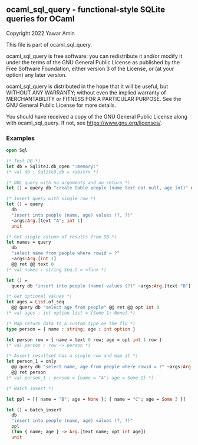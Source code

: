 ## ocaml_sql_query - functional-style SQLite queries for OCaml

Copyright 2022 Yawar Amin

This file is part of ocaml_sql_query.

ocaml_sql_query is free software: you can redistribute it and/or modify it under
the terms of the GNU General Public License as published by the Free Software
Foundation, either version 3 of the License, or (at your option) any later
version.

ocaml_sql_query is distributed in the hope that it will be useful, but WITHOUT
ANY WARRANTY; without even the implied warranty of MERCHANTABILITY or FITNESS
FOR A PARTICULAR PURPOSE. See the GNU General Public License for more details.

You should have received a copy of the GNU General Public License along with
ocaml_sql_query. If not, see <https://www.gnu.org/licenses/>.

### Examples

```ocaml
open Sql

(* Test DB *)
let db = Sqlite3.db_open ":memory:"
(* val db : Sqlite3.db = <abstr> *)

(* DDL query with no arguments and no return *)
let () = query db "create table people (name text not null, age int)" unit

(* Insert query with single row *)
let () = query
  db
  "insert into people (name, age) values (?, ?)"
  ~args:Arg.[text "A"; int 1]
  unit

(* Get single column of results from DB *)
let names = query
  db
  "select name from people where rowid = ?"
  ~args:Arg.[int 1]
  @@ ret @@ text 0
(* val names : string Seq.t = <fun> *)

let () =
  query db "insert into people (name) values (?)" ~args:Arg.[text "B"] unit

(* Get optional values *)
let ages = List.of_seq
  @@ query db "select age from people" @@ ret @@ opt int 0
(* val ages : int option list = [Some 1; None] *)

(* Map return data to a custom type on the fly *)
type person = { name : string; age : int option }

let person row = { name = text 0 row; age = opt int 1 row }
(* val person : row -> person *)

(* Assert resultset has a single row and map it *)
let person_1 = only
  @@ query db "select name, age from people where rowid = ?" ~args:Arg.[int 1]
  @@ ret person
(* val person_1 : person = {name = "A"; age = Some 1} *)

(* Batch insert *)

let ppl = [{ name = "B"; age = None }; { name = "C"; age = Some 3 }]

let () = batch_insert
  db
  "insert into people (name, age) values (?, ?)"
  ppl
  (fun { name; age } -> Arg.[text name; opt int age])
  unit
```
